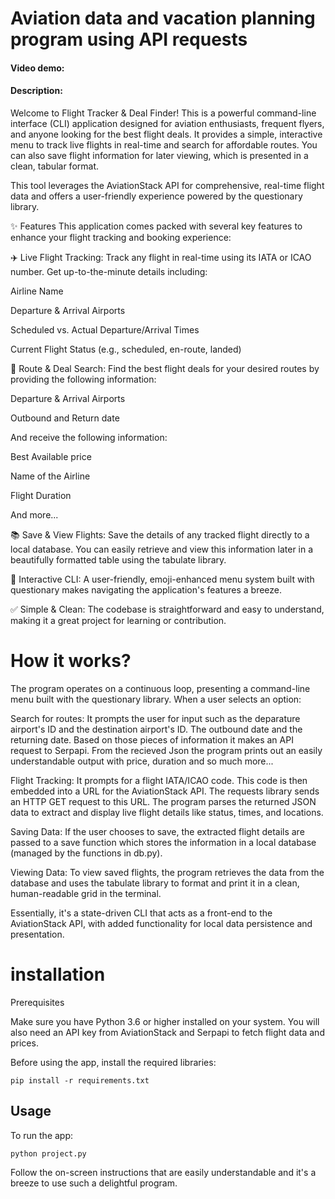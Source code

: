 # Aviation data and vacation planning program using API requests

#### Video demo: 

#### Description: 
Welcome to Flight Tracker & Deal Finder! This is a powerful command-line interface (CLI) application designed for aviation enthusiasts, frequent flyers, and anyone looking for the best flight deals. It provides a simple, interactive menu to track live flights in real-time and search for affordable routes. You can also save flight information for later viewing, which is presented in a clean, tabular format.

This tool leverages the AviationStack API for comprehensive, real-time flight data and offers a user-friendly experience powered by the questionary library.

✨ Features
This application comes packed with several key features to enhance your flight tracking and booking experience:

✈️ Live Flight Tracking: Track any flight in real-time using its IATA or ICAO number. Get up-to-the-minute details including:

Airline Name

Departure & Arrival Airports

Scheduled vs. Actual Departure/Arrival Times

Current Flight Status (e.g., scheduled, en-route, landed)

💸 Route & Deal Search: Find the best flight deals for your desired routes by providing the following information:

Departure & Arrival Airports

Outbound and Return date

And receive the following information:

Best Available price

Name of the Airline

Flight Duration

And more...

📚 Save & View Flights: Save the details of any tracked flight directly to a local database. You can easily retrieve and view this information later in a beautifully formatted table using the tabulate library.

🤖 Interactive CLI: A user-friendly, emoji-enhanced menu system built with questionary makes navigating the application's features a breeze.

✅ Simple & Clean: The codebase is straightforward and easy to understand, making it a great project for learning or contribution.

# How it works?

The program operates on a continuous loop, presenting a command-line menu built with the questionary library. When a user selects an option:

Search for routes: It prompts the user for input such as the deparature airport's ID and the destination airport's ID. The outbound date and the returning date. Based on those pieces of information it makes an API request to Serpapi. From the recieved Json the program prints out an easily understandable output with price, duration and so much more...

Flight Tracking: It prompts for a flight IATA/ICAO code. This code is then embedded into a URL for the AviationStack API. The requests library sends an HTTP GET request to this URL. The program parses the returned JSON data to extract and display live flight details like status, times, and locations.

Saving Data: If the user chooses to save, the extracted flight details are passed to a save function which stores the information in a local database (managed by the functions in db.py).

Viewing Data: To view saved flights, the program retrieves the data from the database and uses the tabulate library to format and print it in a clean, human-readable grid in the terminal.

Essentially, it's a state-driven CLI that acts as a front-end to the AviationStack API, with added functionality for local data persistence and presentation.



# installation

Prerequisites

Make sure you have Python 3.6 or higher installed on your system. You will also need an API key from AviationStack and Serpapi to fetch flight data and prices.

Before using the app, install the required libraries:
```shell
pip install -r requirements.txt
```

## Usage

To run the app:
```shell
python project.py
```
Follow the on-screen instructions that are easily understandable and it's a breeze to use such a delightful program.

